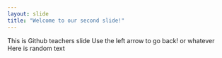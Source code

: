 ```yaml
---
layout: slide
title: "Welcome to our second slide!"
---
```

This is Github teachers slide
Use the left arrow to go back! or whatever
Here is random text
